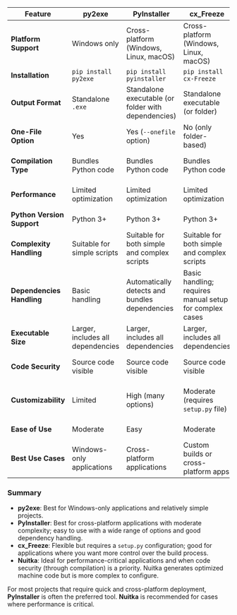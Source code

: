 
| Feature                  | **py2exe**               | **PyInstaller**                | **cx_Freeze**               | **Nuitka**                            |
|--------------------------|--------------------------|--------------------------------|-----------------------------|---------------------------------------|
| **Platform Support**     | Windows only             | Cross-platform (Windows, Linux, macOS) | Cross-platform (Windows, Linux, macOS) | Cross-platform (Windows, Linux, macOS) |
| **Installation**         | `pip install py2exe`    | `pip install pyinstaller`      | `pip install cx-Freeze`    | `pip install nuitka`                  |
| **Output Format**        | Standalone `.exe`        | Standalone executable (or folder with dependencies) | Standalone executable (or folder) | Compiled binary (C/C++ executable)   |
| **One-File Option**      | Yes                      | Yes (`--onefile` option)       | No (only folder-based)      | Yes (`--onefile` option)             |
| **Compilation Type**     | Bundles Python code      | Bundles Python code            | Bundles Python code         | Compiles Python to machine code      |
| **Performance**          | Limited optimization     | Limited optimization           | Limited optimization        | Optimized (faster executables)       |
| **Python Version Support** | Python 3+               | Python 3+                       | Python 3+                   | Python 2.6 to 3.10                   |
| **Complexity Handling**  | Suitable for simple scripts | Suitable for both simple and complex scripts | Suitable for both simple and complex scripts | Suitable for complex scripts         |
| **Dependencies Handling** | Basic handling          | Automatically detects and bundles dependencies | Basic handling; requires manual setup for complex cases | Automatically compiles dependencies |
| **Executable Size**      | Larger, includes all dependencies | Larger, includes all dependencies | Larger, includes all dependencies | Smaller, due to compilation to native code |
| **Code Security**        | Source code visible      | Source code visible            | Source code visible         | Source code hidden (compiled)        |
| **Customizability**      | Limited                 | High (many options)            | Moderate (requires `setup.py` file) | Moderate (some compiler options)     |
| **Ease of Use**          | Moderate                | Easy                           | Moderate                    | Moderate to Advanced                 |
| **Best Use Cases**       | Windows-only applications | Cross-platform applications   | Custom builds or cross-platform apps | Performance-critical or obfuscated applications |

### Summary

- **py2exe**: Best for Windows-only applications and relatively simple projects.
- **PyInstaller**: Best for cross-platform applications with moderate complexity; easy to use with a wide range of options and good dependency handling.
- **cx_Freeze**: Flexible but requires a `setup.py` configuration; good for applications where you want more control over the build process.
- **Nuitka**: Ideal for performance-critical applications and when code security (through compilation) is a priority. Nuitka generates optimized machine code but is more complex to configure.

For most projects that require quick and cross-platform deployment, **PyInstaller** is often the preferred tool. **Nuitka** is recommended for cases where performance is critical.
